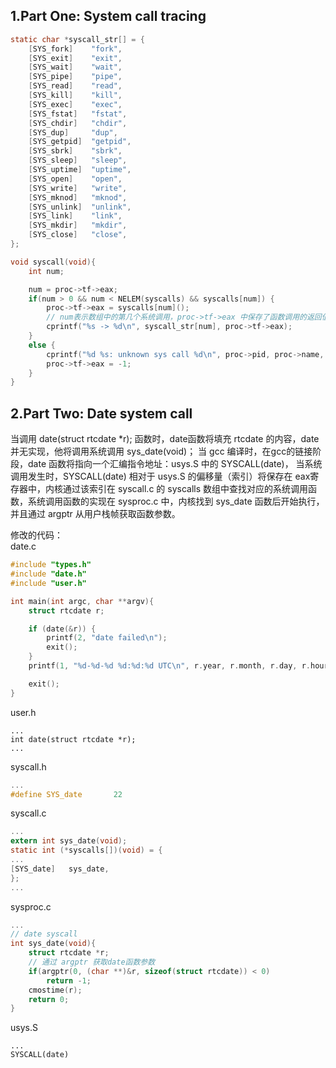 ## 1.Part One: System call tracing
```C
static char *syscall_str[] = {
	[SYS_fork]    "fork",
	[SYS_exit]    "exit",
	[SYS_wait]    "wait",
	[SYS_pipe]    "pipe",
	[SYS_read]    "read",
	[SYS_kill]    "kill",
	[SYS_exec]    "exec",
	[SYS_fstat]   "fstat",
	[SYS_chdir]   "chdir",
	[SYS_dup]     "dup",
	[SYS_getpid]  "getpid",
	[SYS_sbrk]    "sbrk",
	[SYS_sleep]   "sleep",
	[SYS_uptime]  "uptime",
	[SYS_open]    "open",
	[SYS_write]   "write",
	[SYS_mknod]   "mknod",
	[SYS_unlink]  "unlink",
	[SYS_link]    "link",
	[SYS_mkdir]   "mkdir",
	[SYS_close]   "close",
};

void syscall(void){
	int num;

	num = proc->tf->eax;
	if(num > 0 && num < NELEM(syscalls) && syscalls[num]) {
		proc->tf->eax = syscalls[num]();
		// num表示数组中的第几个系统调用，proc->tf->eax 中保存了函数调用的返回值
		cprintf("%s -> %d\n", syscall_str[num], proc->tf->eax);
	}
	else {
		cprintf("%d %s: unknown sys call %d\n", proc->pid, proc->name, num);
		proc->tf->eax = -1;
	}
}
```


## 2.Part Two: Date system call

当调用 date(struct rtcdate *r); 函数时，date函数将填充 rtcdate 的内容，date并无实现，他将调用系统调用 sys_date(void)；
当 gcc 编译时，在gcc的链接阶段，date 函数将指向一个汇编指令地址：usys.S 中的 SYSCALL(date)，
当系统调用发生时，SYSCALL(date) 相对于 usys.S 的偏移量（索引）将保存在 eax寄存器中，内核通过该索引在 syscall.c 的 syscalls 数组中查找对应的系统调用函数，系统调用函数的实现在 sysproc.c 中，内核找到 sys_date 函数后开始执行，并且通过 argptr 从用户栈帧获取函数参数。

修改的代码：<br>
date.c
```C
#include "types.h"
#include "date.h"
#include "user.h"

int main(int argc, char **argv){
	struct rtcdate r;

	if (date(&r)) {
		printf(2, "date failed\n");
		exit();
	}
	printf(1, "%d-%d-%d %d:%d:%d UTC\n", r.year, r.month, r.day, r.hour, r.minute, r.second);

	exit();
}
```

user.h
```
...
int date(struct rtcdate *r);
...
```

syscall.h
```C
...
#define SYS_date	   22
```

syscall.c
```C
...
extern int sys_date(void);
static int (*syscalls[])(void) = {
...
[SYS_date]	 sys_date,
};
...
```

sysproc.c
```C
...
// date syscall
int sys_date(void){
	struct rtcdate *r;
	// 通过 argptr 获取date函数参数
	if(argptr(0, (char **)&r, sizeof(struct rtcdate)) < 0)
		return -1;
	cmostime(r);
	return 0;
}
```

usys.S
```ASM
...
SYSCALL(date)
```
